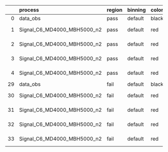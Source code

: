 |    | process                     | region   | binning   | color   | process_type   |   scale | variation   | source_filename                                                      | source_histname    | alias                       | title     |   combine_idx |     lnN |   shapes | syst_type   | direction   | variation_alias   |
|---:|:----------------------------|:---------|:----------|:--------|:---------------|--------:|:------------|:---------------------------------------------------------------------|:-------------------|:----------------------------|:----------|--------------:|--------:|---------:|:------------|:------------|:------------------|
|  0 | data_obs                    | pass     | default   | black   | DATA           |       1 | nominal     | ./histograms_for_2DAlphabet_v18//BH_Data.root                        | hpass              | Data                        | Data      |           nan | nan     |      nan | nan         | nan         | nan               |
|  1 | Signal_C6_MD4000_MBH5000_n2 | pass     | default   | red     | SIGNAL         |       1 | lumi        | ./histograms_for_2DAlphabet_v18//BH_Signal_C6_MD4000_MBH5000_n2.root | hpass              | Signal_C6_MD4000_MBH5000_n2 | BH signal |           nan |   1.016 |      nan | lnN         | nan         | nan               |
|  2 | Signal_C6_MD4000_MBH5000_n2 | pass     | default   | red     | SIGNAL         |       1 | SVM         | ./histograms_for_2DAlphabet_v18//BH_Signal_C6_MD4000_MBH5000_n2.root | hpass_SVMsyst_up   | Signal_C6_MD4000_MBH5000_n2 | BH signal |           nan | nan     |        1 | shapes      | Up          | SVMsyst           |
|  3 | Signal_C6_MD4000_MBH5000_n2 | pass     | default   | red     | SIGNAL         |       1 | SVM         | ./histograms_for_2DAlphabet_v18//BH_Signal_C6_MD4000_MBH5000_n2.root | hpass_SVMsyst_down | Signal_C6_MD4000_MBH5000_n2 | BH signal |           nan | nan     |        1 | shapes      | Down        | SVMsyst           |
|  4 | Signal_C6_MD4000_MBH5000_n2 | pass     | default   | red     | SIGNAL         |       1 | nominal     | ./histograms_for_2DAlphabet_v18//BH_Signal_C6_MD4000_MBH5000_n2.root | hpass              | Signal_C6_MD4000_MBH5000_n2 | BH signal |           nan | nan     |      nan | nan         | nan         | nan               |
| 29 | data_obs                    | fail     | default   | black   | DATA           |       1 | nominal     | ./histograms_for_2DAlphabet_v18//BH_Data.root                        | hfail              | Data                        | Data      |           nan | nan     |      nan | nan         | nan         | nan               |
| 30 | Signal_C6_MD4000_MBH5000_n2 | fail     | default   | red     | SIGNAL         |       1 | lumi        | ./histograms_for_2DAlphabet_v18//BH_Signal_C6_MD4000_MBH5000_n2.root | hfail              | Signal_C6_MD4000_MBH5000_n2 | BH signal |           nan |   1.016 |      nan | lnN         | nan         | nan               |
| 31 | Signal_C6_MD4000_MBH5000_n2 | fail     | default   | red     | SIGNAL         |       1 | SVM         | ./histograms_for_2DAlphabet_v18//BH_Signal_C6_MD4000_MBH5000_n2.root | hfail_SVMsyst_up   | Signal_C6_MD4000_MBH5000_n2 | BH signal |           nan | nan     |        1 | shapes      | Up          | SVMsyst           |
| 32 | Signal_C6_MD4000_MBH5000_n2 | fail     | default   | red     | SIGNAL         |       1 | SVM         | ./histograms_for_2DAlphabet_v18//BH_Signal_C6_MD4000_MBH5000_n2.root | hfail_SVMsyst_down | Signal_C6_MD4000_MBH5000_n2 | BH signal |           nan | nan     |        1 | shapes      | Down        | SVMsyst           |
| 33 | Signal_C6_MD4000_MBH5000_n2 | fail     | default   | red     | SIGNAL         |       1 | nominal     | ./histograms_for_2DAlphabet_v18//BH_Signal_C6_MD4000_MBH5000_n2.root | hfail              | Signal_C6_MD4000_MBH5000_n2 | BH signal |           nan | nan     |      nan | nan         | nan         | nan               |